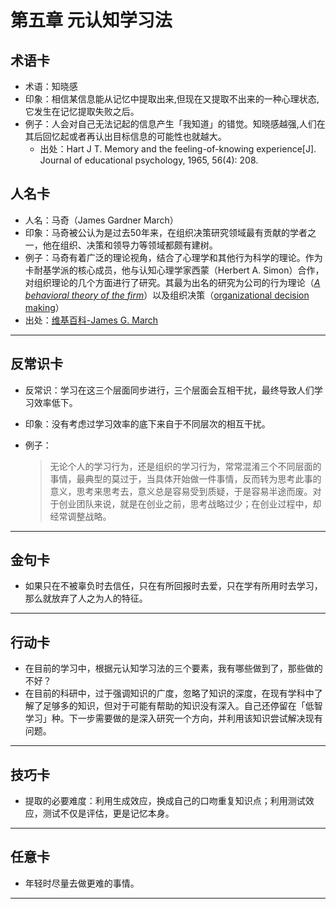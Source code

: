 # 第五章 元认知学习法
## 术语卡

* 术语：知晓感
* 印象：相信某信息能从记忆中提取出来,但现在又提取不出来的一种心理状态,它发生在记忆提取失败之后。
* 例子：人会对自己无法记起的信息产生「我知道」的错觉。知晓感越强,人们在其后回忆起或者再认出目标信息的可能性也就越大。
  * 出处：Hart J T. Memory and the feeling-of-knowing experience[J]. Journal of educational psychology, 1965, 56(4): 208.


## 人名卡

- 人名：马奇（James Gardner March）
- 印象：马奇被公认为是过去50年来，在组织决策研究领域最有贡献的学者之一，他在组织、决策和领导力等领域都颇有建树。
- 例子：马奇有着广泛的理论视角，结合了心理学和其他行为科学的理论。作为卡耐基学派的核心成员，他与认知心理学家西蒙（Herbert A. Simon）合作，对组织理论的几个方面进行了研究。其最为出名的研究为公司的行为理论（[*A behavioral theory of the firm*](https://en.wikipedia.org/wiki/Behavioral_theory_of_the_firm)）以及组织决策（[organizational decision making](https://en.wikipedia.org/w/index.php?title=Organizational_decision_making&action=edit&redlink=1)）
- 出处：[维基百科-James G. March](https://en.wikipedia.org/wiki/James_G._March)


---

## 反常识卡

* 反常识：学习在这三个层面同步进行，三个层面会互相干扰，最终导致人们学习效率低下。

* 印象：没有考虑过学习效率的底下来自于不同层次的相互干扰。

* 例子：

  > 无论个人的学习行为，还是组织的学习行为，常常混淆三个不同层面的事情，最典型的莫过于，当具体开始做一件事情，反而转为思考此事的意义，思考来思考去，意义总是容易受到质疑，于是容易半途而废。对于创业团队来说，就是在创业之前，思考战略过少；在创业过程中，却经常调整战略。


---


## 金句卡

* 如果只在不被辜负时去信任，只在有所回报时去爱，只在学有所用时去学习，那么就放弃了人之为人的特征。

---

## 行动卡

* 在目前的学习中，根据元认知学习法的三个要素，我有哪些做到了，那些做的不好？
* 在目前的科研中，过于强调知识的广度，忽略了知识的深度，在现有学科中了解了足够多的知识，但对于可能有帮助的知识没有深入。自己还停留在「低智学习」种。下一步需要做的是深入研究一个方向，并利用该知识尝试解决现有问题。

---

## 技巧卡

* 提取的必要难度：利用生成效应，换成自己的口吻重复知识点；利用测试效应，测试不仅是评估，更是记忆本身。

---

## 任意卡

* 年轻时尽量去做更难的事情。

---

